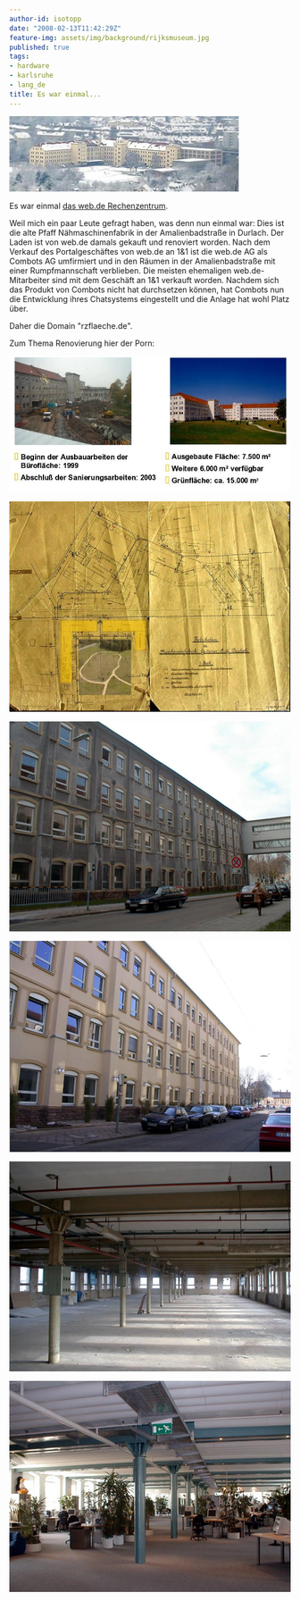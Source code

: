 ```yaml
---
author-id: isotopp
date: "2008-02-13T11:42:29Z"
feature-img: assets/img/background/rijksmuseum.jpg
published: true
tags:
- hardware
- karlsruhe
- lang_de
title: Es war einmal...
---
```


![](/uploads/webde.jpg)

Es war einmal <a href="http://rzflaeche.de">das web.de Rechenzentrum</a>.

Weil mich ein paar Leute gefragt haben, was denn nun einmal war: 
Dies ist die alte Pfaff Nähmaschinenfabrik in der Amalienbadstraße in Durlach. 
Der Laden ist von web.de damals gekauft und renoviert worden. 
Nach dem Verkauf des Portalgeschäftes von web.de an 1&1 ist die web.de AG als Combots AG umfirmiert und in den Räumen in der Amalienbadstraße mit einer Rumpfmannschaft verblieben.
Die meisten ehemaligen web.de-Mitarbeiter sind mit dem Geschäft an 1&1 verkauft worden.
Nachdem sich das Produkt von Combots nicht hat durchsetzen können, hat Combots nun die Entwicklung ihres Chatsystems eingestellt und die Anlage hat wohl Platz über.

Daher die Domain "rzflaeche.de".

Zum Thema Renovierung hier der Porn:

![](/uploads/webde-damals1.jpg)

![](/uploads/webde-damals2.jpg)

![](/uploads/webde-damals3.jpg)

![](/uploads/webde-damals4.jpg)

![](/uploads/webde-damals5.jpg)

![](/uploads/webde-damals6.jpg)

